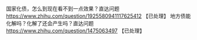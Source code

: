 国家化债，怎么到现在看不到一点效果？直达问题	https://www.zhihu.com/question/1925580941117625412 【已处理】
地方债能化解吗？化解了还会产生吗？直达问题	https://www.zhihu.com/question/1475063497 【已处理】
